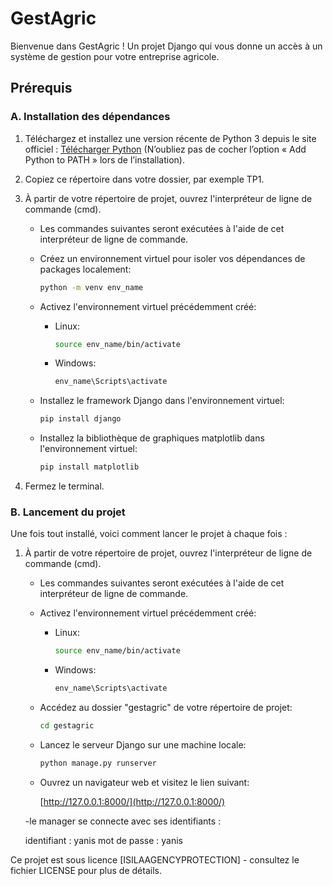 # GestAgric

Bienvenue dans GestAgric ! Un projet Django qui vous donne un accès à un système de gestion pour votre entreprise agricole.

## Prérequis

### A. Installation des dépendances

1. Téléchargez et installez une version récente de Python 3 depuis le site officiel : [Télécharger Python](https://www.python.org/downloads/) (N’oubliez pas de cocher l’option « Add Python to PATH » lors de l’installation).

2. Copiez ce répertoire dans votre dossier, par exemple TP1.

3. À partir de votre répertoire de projet, ouvrez l'interpréteur de ligne de commande (cmd).
   * Les commandes suivantes seront exécutées à l'aide de cet interpréteur de ligne de commande.

   - Créez un environnement virtuel pour isoler vos dépendances de packages localement:

     ```bash
     python -m venv env_name
     ```

   - Activez l'environnement virtuel précédemment créé:

     - Linux:

       ```bash
       source env_name/bin/activate
       ```

     - Windows:

       ```bash
       env_name\Scripts\activate
       ```

   - Installez le framework Django dans l'environnement virtuel:

     ```bash
     pip install django
     ```

   - Installez la bibliothèque de graphiques matplotlib dans l'environnement virtuel:

     ```bash
     pip install matplotlib
     ```

4. Fermez le terminal.

### B. Lancement du projet

Une fois tout installé, voici comment lancer le projet à chaque fois :

1. À partir de votre répertoire de projet, ouvrez l'interpréteur de ligne de commande (cmd).
   * Les commandes suivantes seront exécutées à l'aide de cet interpréteur de ligne de commande.

   - Activez l'environnement virtuel précédemment créé:

     - Linux:

       ```bash
       source env_name/bin/activate
       ```

     - Windows:

       ```bash
       env_name\Scripts\activate
       ```

   - Accédez au dossier "gestagric" de votre répertoire de projet:

     ```bash
     cd gestagric
     ```

   - Lancez le serveur Django sur une machine locale:

     ```bash
     python manage.py runserver
     ```

   - Ouvrez un navigateur web et visitez le lien suivant:

     [http://127.0.0.1:8000/](http://127.0.0.1:8000/)

    -le manager se connecte avec ses identifiants :

      identifiant : yanis
      mot de passe : yanis

Ce projet est sous licence [ISILAAGENCYPROTECTION] - consultez le fichier LICENSE pour plus de détails.